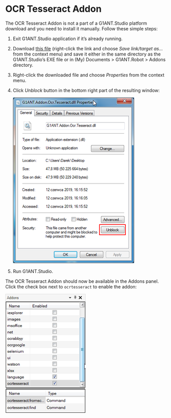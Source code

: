 # OCR Tesseract Addon

The OCR Tesseract Addon is not a part of a G1ANT.Studio platform download and you need to install it manually. Follow these simple steps:

1. Exit G1ANT.Studio application if it’s already running.

2. Download [this file](https://drive.google.com/file/d/1j8gWzDgvy2KFpKTX7xbI8JpNHYaroPmq/view?usp=sharing) (right-click the link and choose *Save link/target as…* from the context menu) and save it either in the same directory as the G1ANT.Studio’s EXE file or in (My) Documents > G1ANT.Robot > Addons directory.

3. Right-click the downloaded file and choose *Properties* from the context menu.

4. Click *Unblock* button in the bottom right part of the resulting window:

   ![Unblocking the file](https://github.com/G1ANT-Robot/G1ANT.Manual/raw/develop/-assets/unblock.png)

5. Run G1ANT.Studio.

The OCR Tesseract Addon should now be available in the Addons panel. Click the check box next to `ocrtesseract` to enable the addon:

![Enabling Tesseract](https://github.com/G1ANT-Robot/G1ANT.Manual/raw/develop/-assets/tesseract.png)